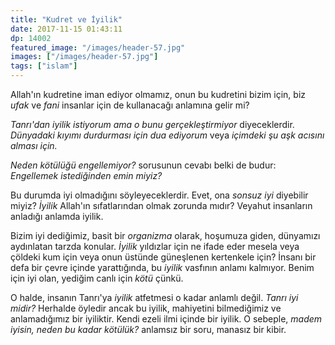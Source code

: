 ```yaml
---
title: "Kudret ve İyilik"
date: 2017-11-15 01:43:11
dp: 14002
featured_image: "/images/header-57.jpg"
images: ["/images/header-57.jpg"]
tags: ["islam"]
---
```




Allah'ın kudretine iman ediyor olmamız, onun bu kudretini bizim için, biz *ufak*
ve *fani* insanlar için de kullanacağı anlamına gelir mi? 

*Tanrı'dan iyilik istiyorum ama o bunu gerçekleştirmiyor* diyeceklerdir.
*Dünyadaki kıyımı durdurması için dua ediyorum* veya *içimdeki şu aşk acısını
alması için.*

*Neden kötülüğü engellemiyor?* sorusunun cevabı belki de budur: *Engellemek
istediğinden emin miyiz?*

Bu durumda iyi olmadığını söyleyeceklerdir. Evet, ona *sonsuz iyi* diyebilir
miyiz? *İyilik* Allah'ın sıfatlarından olmak zorunda mıdır? Veyahut insanların
anladığı anlamda iyilik.

Bizim iyi dediğimiz, basit bir *organizma* olarak, hoşumuza giden, dünyamızı
aydınlatan tarzda konular. *İyilik* yıldızlar için ne ifade eder mesela veya
çöldeki kum için veya onun üstünde güneşlenen kertenkele için? İnsanı bir defa
bir çevre içinde yarattığında, bu *iyilik* vasfının anlamı kalmıyor. Benim için
iyi olan, yediğim canlı için *kötü* çünkü.

O halde, insanın Tanrı'ya *iyilik* atfetmesi o kadar anlamlı değil. *Tanrı iyi
midir?* Herhalde öyledir ancak bu iyilik, mahiyetini bilmediğimiz ve
anlamadığımız bir iyiliktir. Kendi ezeli ilmi içinde bir iyilik. O sebeple,
*madem iyisin, neden bu kadar kötülük?* anlamsız bir soru, manasız bir kibir. 


